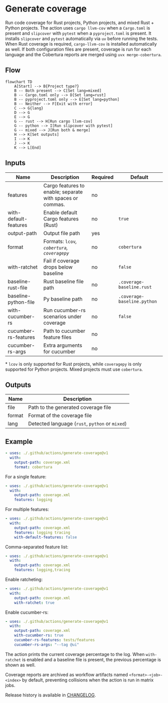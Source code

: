 # Generate coverage

Run code coverage for Rust projects, Python projects, and mixed Rust + Python
projects. The action uses `cargo llvm-cov` when a `Cargo.toml` is present and
`slipcover` with `pytest` when a `pyproject.toml` is present. It installs
`slipcover` and `pytest` automatically via `uv` before running the tests. When
Rust coverage is required, `cargo-llvm-cov` is installed automatically as well.
If both configuration files are present, coverage is run for each language and
the Cobertura reports are merged using `uvx merge-cobertura`.

## Flow

```mermaid
flowchart TD
    A[Start] --> B{Project type?}
    B -- Both present --> C[Set lang=mixed]
    B -- Cargo.toml only --> D[Set lang=rust]
    B -- pyproject.toml only --> E[Set lang=python]
    B -- Neither --> F[Exit with error]
    C --> G{lang}
    D --> G
    E --> G
    G -- rust --> H[Run cargo llvm-cov]
    G -- python --> I[Run slipcover with pytest]
    G -- mixed --> J[Run both & merge]
    H --> K[Set outputs]
    I --> K
    J --> K
    K --> L[End]
```

## Inputs

| Name | Description | Required | Default |
| --- | --- | --- | --- |
| features | Cargo features to enable; separate with spaces or commas. | no | |
| with-default-features | Enable default Cargo features (Rust) | no | `true` |
| output-path | Output file path | yes | |
| format | Formats: `lcov`*, `cobertura`, `coveragepy`* | no | `cobertura` |
| with-ratchet | Fail if coverage drops below baseline | no | `false` |
| baseline-rust-file | Rust baseline file path | no | `.coverage-baseline.rust` |
| baseline-python-file | Py baseline path | no | `.coverage-baseline.python` |
| with-cucumber-rs | Run cucumber-rs scenarios under coverage | no | `false` |
| cucumber-rs-features | Path to cucumber feature files | no | |
| cucumber-rs-args | Extra arguments for cucumber | no | |

\* `lcov` is only supported for Rust projects, while `coveragepy` is only
supported for Python projects. Mixed projects must use `cobertura`.

## Outputs

| Name | Description |
| --- | --- |
| file | Path to the generated coverage file |
| format | Format of the coverage file |
| lang | Detected language (`rust`, `python` or `mixed`) |

## Example

```yaml
- uses: ./.github/actions/generate-coverage@v1
  with:
    output-path: coverage.xml
    format: cobertura
```

For a single feature:

```yaml
- uses: ./.github/actions/generate-coverage@v1
  with:
    output-path: coverage.xml
    features: logging
```

For multiple features:

```yaml
- uses: ./.github/actions/generate-coverage@v1
  with:
    output-path: coverage.xml
    features: logging tracing
    with-default-features: false
```

Comma-separated feature list:

```yaml
- uses: ./.github/actions/generate-coverage@v1
  with:
    output-path: coverage.xml
    features: logging,tracing
```

Enable ratcheting:

```yaml
- uses: ./.github/actions/generate-coverage@v1
  with:
    output-path: coverage.xml
    with-ratchet: true
```

Enable cucumber-rs:

```yaml
- uses: ./.github/actions/generate-coverage@v1
  with:
    output-path: coverage.xml
    with-cucumber-rs: true
    cucumber-rs-features: tests/features
    cucumber-rs-args: "--tag @ui"
```

The action prints the current coverage percentage to the log. When
``with-ratchet`` is enabled and a baseline file is present, the previous
percentage is shown as well.

Coverage reports are archived as workflow artifacts named
``<format>-<job>-<index>`` by default, preventing collisions when the action
is run in matrix jobs.

Release history is available in [CHANGELOG](CHANGELOG.md).
